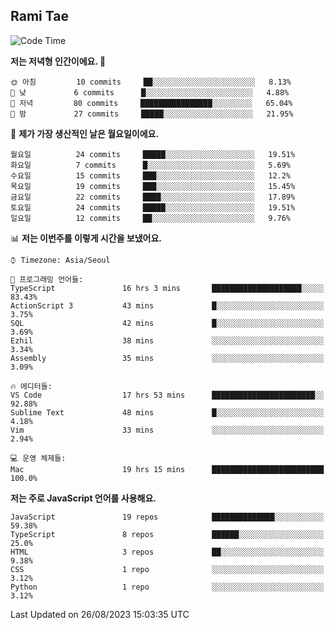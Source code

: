 ## Rami Tae

<!--START_SECTION:waka-->
![Code Time](http://img.shields.io/badge/Code%20Time-945%20hrs%2034%20mins-blue)

**저는 저녁형 인간이에요. 🦉** 

```text
🌞 아침         10 commits     ██░░░░░░░░░░░░░░░░░░░░░░░   8.13% 
🌆 낮　         6 commits      █░░░░░░░░░░░░░░░░░░░░░░░░   4.88% 
🌃 저녁         80 commits     ████████████████░░░░░░░░░   65.04% 
🌙 밤　         27 commits     █████░░░░░░░░░░░░░░░░░░░░   21.95%

```
📅 **제가 가장 생산적인 날은 월요일이에요.** 

```text
월요일          24 commits     █████░░░░░░░░░░░░░░░░░░░░   19.51% 
화요일          7 commits      █░░░░░░░░░░░░░░░░░░░░░░░░   5.69% 
수요일          15 commits     ███░░░░░░░░░░░░░░░░░░░░░░   12.2% 
목요일          19 commits     ███░░░░░░░░░░░░░░░░░░░░░░   15.45% 
금요일          22 commits     ████░░░░░░░░░░░░░░░░░░░░░   17.89% 
토요일          24 commits     █████░░░░░░░░░░░░░░░░░░░░   19.51% 
일요일          12 commits     ██░░░░░░░░░░░░░░░░░░░░░░░   9.76%

```


📊 **저는 이번주를 이렇게 시간을 보냈어요.** 

```text
⌚︎ Timezone: Asia/Seoul

💬 프로그래밍 언어들: 
TypeScript               16 hrs 3 mins       ████████████████████░░░░░   83.43% 
ActionScript 3           43 mins             █░░░░░░░░░░░░░░░░░░░░░░░░   3.75% 
SQL                      42 mins             █░░░░░░░░░░░░░░░░░░░░░░░░   3.69% 
Ezhil                    38 mins             ░░░░░░░░░░░░░░░░░░░░░░░░░   3.34% 
Assembly                 35 mins             ░░░░░░░░░░░░░░░░░░░░░░░░░   3.09%

🔥 에디터들: 
VS Code                  17 hrs 53 mins      ███████████████████████░░   92.88% 
Sublime Text             48 mins             █░░░░░░░░░░░░░░░░░░░░░░░░   4.18% 
Vim                      33 mins             ░░░░░░░░░░░░░░░░░░░░░░░░░   2.94%

💻 운영 체제들: 
Mac                      19 hrs 15 mins      █████████████████████████   100.0%

```

**저는 주로 JavaScript 언어를 사용해요.** 

```text
JavaScript               19 repos            ██████████████░░░░░░░░░░░   59.38% 
TypeScript               8 repos             ██████░░░░░░░░░░░░░░░░░░░   25.0% 
HTML                     3 repos             ██░░░░░░░░░░░░░░░░░░░░░░░   9.38% 
CSS                      1 repo              ░░░░░░░░░░░░░░░░░░░░░░░░░   3.12% 
Python                   1 repo              ░░░░░░░░░░░░░░░░░░░░░░░░░   3.12%

```



 Last Updated on 26/08/2023 15:03:35 UTC
<!--END_SECTION:waka-->
